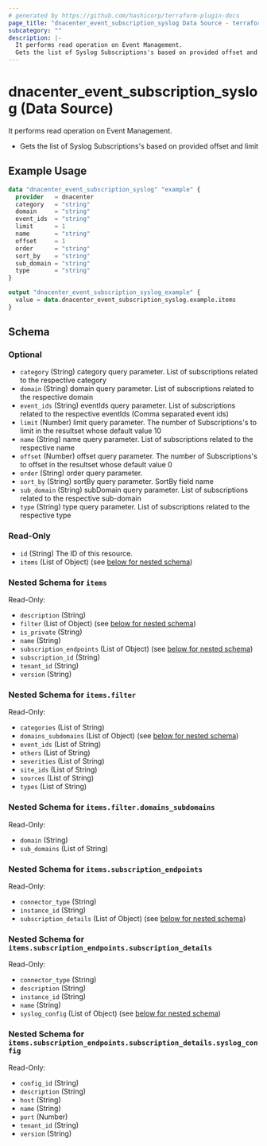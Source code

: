 ```yaml
---
# generated by https://github.com/hashicorp/terraform-plugin-docs
page_title: "dnacenter_event_subscription_syslog Data Source - terraform-provider-dnacenter"
subcategory: ""
description: |-
  It performs read operation on Event Management.
  Gets the list of Syslog Subscriptions's based on provided offset and limit
---
```


# dnacenter_event_subscription_syslog (Data Source)

It performs read operation on Event Management.

- Gets the list of Syslog Subscriptions's based on provided offset and limit

## Example Usage

```terraform
data "dnacenter_event_subscription_syslog" "example" {
  provider   = dnacenter
  category   = "string"
  domain     = "string"
  event_ids  = "string"
  limit      = 1
  name       = "string"
  offset     = 1
  order      = "string"
  sort_by    = "string"
  sub_domain = "string"
  type       = "string"
}

output "dnacenter_event_subscription_syslog_example" {
  value = data.dnacenter_event_subscription_syslog.example.items
}
```

<!-- schema generated by tfplugindocs -->
## Schema

### Optional

- `category` (String) category query parameter. List of subscriptions related to the respective category
- `domain` (String) domain query parameter. List of subscriptions related to the respective domain
- `event_ids` (String) eventIds query parameter. List of subscriptions related to the respective eventIds (Comma separated event ids)
- `limit` (Number) limit query parameter. The number of Subscriptions's to limit in the resultset whose default value 10
- `name` (String) name query parameter. List of subscriptions related to the respective name
- `offset` (Number) offset query parameter. The number of Subscriptions's to offset in the resultset whose default value 0
- `order` (String) order query parameter.
- `sort_by` (String) sortBy query parameter. SortBy field name
- `sub_domain` (String) subDomain query parameter. List of subscriptions related to the respective sub-domain
- `type` (String) type query parameter. List of subscriptions related to the respective type

### Read-Only

- `id` (String) The ID of this resource.
- `items` (List of Object) (see [below for nested schema](#nestedatt--items))

<a id="nestedatt--items"></a>
### Nested Schema for `items`

Read-Only:

- `description` (String)
- `filter` (List of Object) (see [below for nested schema](#nestedobjatt--items--filter))
- `is_private` (String)
- `name` (String)
- `subscription_endpoints` (List of Object) (see [below for nested schema](#nestedobjatt--items--subscription_endpoints))
- `subscription_id` (String)
- `tenant_id` (String)
- `version` (String)

<a id="nestedobjatt--items--filter"></a>
### Nested Schema for `items.filter`

Read-Only:

- `categories` (List of String)
- `domains_subdomains` (List of Object) (see [below for nested schema](#nestedobjatt--items--filter--domains_subdomains))
- `event_ids` (List of String)
- `others` (List of String)
- `severities` (List of String)
- `site_ids` (List of String)
- `sources` (List of String)
- `types` (List of String)

<a id="nestedobjatt--items--filter--domains_subdomains"></a>
### Nested Schema for `items.filter.domains_subdomains`

Read-Only:

- `domain` (String)
- `sub_domains` (List of String)



<a id="nestedobjatt--items--subscription_endpoints"></a>
### Nested Schema for `items.subscription_endpoints`

Read-Only:

- `connector_type` (String)
- `instance_id` (String)
- `subscription_details` (List of Object) (see [below for nested schema](#nestedobjatt--items--subscription_endpoints--subscription_details))

<a id="nestedobjatt--items--subscription_endpoints--subscription_details"></a>
### Nested Schema for `items.subscription_endpoints.subscription_details`

Read-Only:

- `connector_type` (String)
- `description` (String)
- `instance_id` (String)
- `name` (String)
- `syslog_config` (List of Object) (see [below for nested schema](#nestedobjatt--items--subscription_endpoints--subscription_details--syslog_config))

<a id="nestedobjatt--items--subscription_endpoints--subscription_details--syslog_config"></a>
### Nested Schema for `items.subscription_endpoints.subscription_details.syslog_config`

Read-Only:

- `config_id` (String)
- `description` (String)
- `host` (String)
- `name` (String)
- `port` (Number)
- `tenant_id` (String)
- `version` (String)



